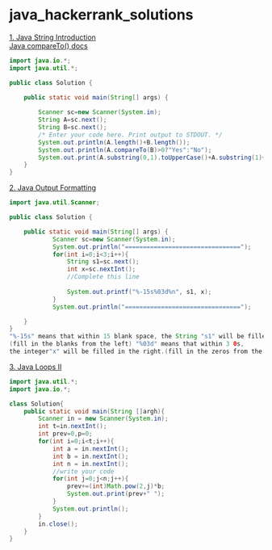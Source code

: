 # java_hackerrank_solutions
[1. Java String Introduction](https://www.hackerrank.com/challenges/java-strings-introduction/problem)<br>
[Java compareTo() docs](https://www.javatpoint.com/java-string-compareto)

```java
import java.io.*;
import java.util.*;

public class Solution {

    public static void main(String[] args) {
        
        Scanner sc=new Scanner(System.in);
        String A=sc.next();
        String B=sc.next();
        /* Enter your code here. Print output to STDOUT. */
        System.out.println(A.length()+B.length());
        System.out.println(A.compareTo(B)>0?"Yes":"No");
        System.out.print(A.substring(0,1).toUpperCase()+A.substring(1)+" "+B.substring(0,1).toUpperCase()+B.substring(1));
    }
}
```
[2. Java Output Formatting](https://www.hackerrank.com/challenges/java-output-formatting/problem)

```java
import java.util.Scanner;

public class Solution {

    public static void main(String[] args) {
            Scanner sc=new Scanner(System.in);
            System.out.println("================================");
            for(int i=0;i<3;i++){
                String s1=sc.next();
                int x=sc.nextInt();
                //Complete this line
              
                System.out.printf("%-15s%03d%n", s1, x);
            }
            System.out.println("================================");

    }
}
"%-15s" means that within 15 blank space, the String "s1" will be filled in the left.
(fill in the blanks from the left) "%03d" means that within 3 0s,
the integer"x" will be filled in the right.(fill in the zeros from the right).
```
[3. Java Loops II](https://www.hackerrank.com/challenges/java-loops/problem)

```java
import java.util.*;
import java.io.*;

class Solution{
    public static void main(String []argh){
        Scanner in = new Scanner(System.in);
        int t=in.nextInt();
        int prev=0,p=0;
        for(int i=0;i<t;i++){
            int a = in.nextInt();
            int b = in.nextInt();
            int n = in.nextInt();
            //write your code
            for(int j=0;j<n;j++){
                prev+=(int)Math.pow(2,j)*b;
                System.out.print(prev+" ");
            }
            System.out.println();
        }
        in.close();
    }
}
```
